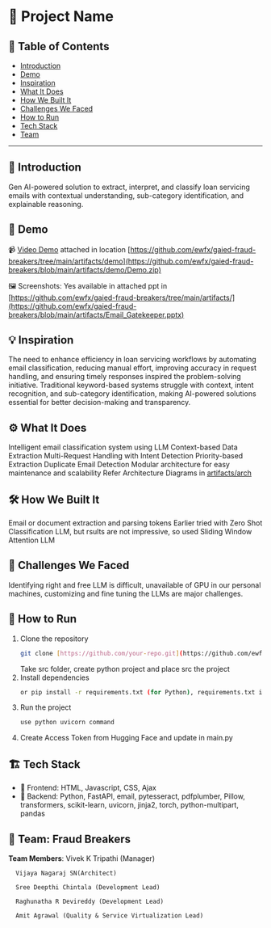 # 🚀 Project Name

## 📌 Table of Contents
- [Introduction](#introduction)
- [Demo](#demo)
- [Inspiration](#inspiration)
- [What It Does](#what-it-does)
- [How We Built It](#how-we-built-it)
- [Challenges We Faced](#challenges-we-faced)
- [How to Run](#how-to-run)
- [Tech Stack](#tech-stack)
- [Team](#team)

---

## 🎯 Introduction
Gen AI-powered solution to extract, interpret, and classify loan servicing emails with contextual understanding, sub-category identification, and explainable reasoning.

## 🎥 Demo
📹 [Video Demo](#) attached in location [https://github.com/ewfx/gaied-fraud-breakers/tree/main/artifacts/demo](https://github.com/ewfx/gaied-fraud-breakers/blob/main/artifacts/demo/Demo.zip)

🖼️ Screenshots: Yes available in attached ppt in [https://github.com/ewfx/gaied-fraud-breakers/tree/main/artifacts/](https://github.com/ewfx/gaied-fraud-breakers/blob/main/artifacts/Email_Gatekeeper.pptx)


## 💡 Inspiration
The need to enhance efficiency in loan servicing workflows by automating email classification, reducing manual effort, improving accuracy in request handling, and ensuring timely responses inspired the problem-solving initiative. Traditional keyword-based systems struggle with context, intent recognition, and sub-category identification, making AI-powered solutions essential for better decision-making and transparency.

## ⚙️ What It Does
Intelligent email classification system using LLM
Context-based Data Extraction
Multi-Request Handling with Intent Detection
Priority-based Extraction
Duplicate Email Detection
Modular architecture for easy maintenance and scalability
Refer Architecture Diagrams in [artifacts/arch](https://github.com/ewfx/gaied-fraud-breakers/blob/main/artifacts/arch/HAckathon_Proposed_Architecture.jpg)

## 🛠️ How We Built It
Email or document extraction and parsing tokens
Earlier tried with Zero Shot Classification LLM, but rsults are not impressive, so used Sliding Window Attention LLM

## 🚧 Challenges We Faced
Identifying right and free LLM is difficult, unavailable of GPU in our personal machines, customizing and fine tuning the LLMs are major challenges. 

## 🏃 How to Run
1. Clone the repository  
   ```sh
   git clone [https://github.com/your-repo.git](https://github.com/ewfx/gaied-fraud-breakers/tree/main/code/src)
   ```
   Take src folder, create python project and place src the project
2. Install dependencies  
   ```sh
   or pip install -r requirements.txt (for Python), requirements.txt is available in [https://github.com/ewfx/gaied-fraud-breakers/tree/main](https://github.com/ewfx/gaied-fraud-breakers/blob/main/requirements.txt)
   ```
3. Run the project  
   ```sh
   use python uvicorn command
   ```
4. Create Access Token from Hugging Face and update in main.py

## 🏗️ Tech Stack
- 🔹 Frontend: HTML, Javascript, CSS, Ajax
- 🔹 Backend: Python, FastAPI, email, pytesseract, pdfplumber, Pillow, transformers, scikit-learn, uvicorn, jinja2, torch, python-multipart, pandas

## 👥 Team: **Fraud Breakers**
**Team Members**:
      Vivek K Tripathi (Manager)
      
      Vijaya Nagaraj SN(Architect)
      
      Sree Deepthi Chintala (Development Lead)
      
      Raghunatha R Devireddy (Development Lead)
      
      Amit Agrawal (Quality & Service Virtualization Lead)

